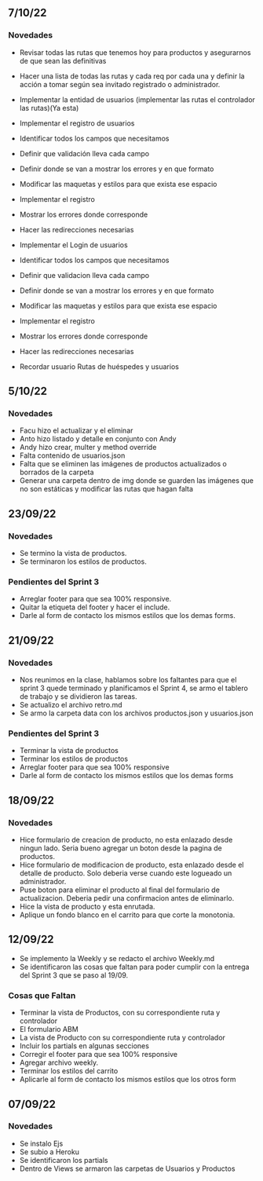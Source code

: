## 7/10/22 ##

### Novedades ###

- Revisar todas las rutas que tenemos hoy para productos y asegurarnos de que sean las definitivas 
- Hacer  una lista de todas las rutas y cada req por cada una y definir la acción a tomar según sea invitado registrado o administrador. 
- Implementar la entidad de usuarios (implementar las rutas el controlador las rutas)(Ya esta)
- Implementar el registro de usuarios
- Identificar todos los campos que  necesitamos
- Definir que validación lleva cada campo
- Definir donde se van a mostrar los errores y en que formato
- Modificar las maquetas y estilos para que exista ese espacio 
- Implementar el registro
- Mostrar los errores donde corresponde
- Hacer las redirecciones necesarias
- Implementar el Login de usuarios
- Identificar todos los campos que  necesitamos
- Definir que validacion lleva cada campo
-  Definir donde se van a mostrar los errores y en que formato
- Modificar las maquetas y estilos para que exista ese espacio
- Implementar el registro
- Mostrar los errores donde corresponde
- Hacer las redirecciones necesarias

- Recordar usuario 
Rutas de huéspedes y usuarios

## 5/10/22 ##

### Novedades ###

- Facu hizo el actualizar y el eliminar
- Anto hizo listado y detalle en conjunto con Andy
- Andy hizo crear, multer y method override
- Falta contenido de usuarios.json
- Falta que se eliminen las imágenes de productos actualizados o borrados de la carpeta
- Generar una carpeta dentro de img donde se guarden las imágenes que no son estáticas y modificar las rutas que hagan falta

## 23/09/22 ##

### Novedades ###

- Se termino la vista de productos.
- Se terminaron los estilos de productos.

### Pendientes del Sprint 3 ###

- Arreglar footer para que sea 100% responsive.
- Quitar la etiqueta <head> del footer y hacer el include. 
- Darle al form de contacto los mismos estilos que los demas forms.

## 21/09/22 ##

### Novedades ###

- Nos reunimos en la clase, hablamos sobre los faltantes para que el sprint 3 quede terminado  y planificamos el Sprint 4, se armo el tablero de trabajo y se dividieron las tareas.
- Se actualizo el archivo retro.md
- Se armo la carpeta data con los archivos productos.json y usuarios.json

### Pendientes del Sprint 3 ###

- Terminar la vista de productos
- Terminar los estilos de productos
- Arreglar footer para que sea 100% responsive
- Darle al form de contacto los mismos estilos que los demas forms
## 18/09/22 ##
### Novedades ###

- Hice formulario de creacion de producto, no esta enlazado desde ningun lado. Seria bueno agregar un boton desde la pagina de productos.
- Hice formulario de modificacion de producto, esta enlazado desde el detalle de producto. Solo deberia verse cuando este logueado un administrador.
- Puse boton para eliminar el producto al final del formulario de actualizacion. Deberia pedir una confirmacion antes de eliminarlo. 
- Hice la vista de producto y esta enrutada.
- Aplique un fondo blanco en el carrito para que corte la monotonia.


## 12/09/22 ##

- Se implemento la Weekly y se redacto el archivo Weekly.md 
- Se identificaron las cosas que faltan para poder cumplir con la entrega del Sprint 3 que se paso al 19/09.
### Cosas que Faltan ###

-    Terminar la vista de Productos, con su correspondiente ruta y controlador
-    El formulario ABM 
-    La vista de Producto con su correspondiente ruta y controlador
-    Incluir los partials  en algunas secciones
-    Corregir el footer para que sea 100% responsive
-    Agregar archivo weekly. 
-    Terminar los estilos del carrito
-    Aplicarle al form de contacto los mismos estilos que los otros form

## 07/09/22 ##

### Novedades ###

- Se instalo Ejs
- Se subio a Heroku
- Se identificaron los partials
- Dentro de Views se armaron las carpetas de Usuarios y Productos

